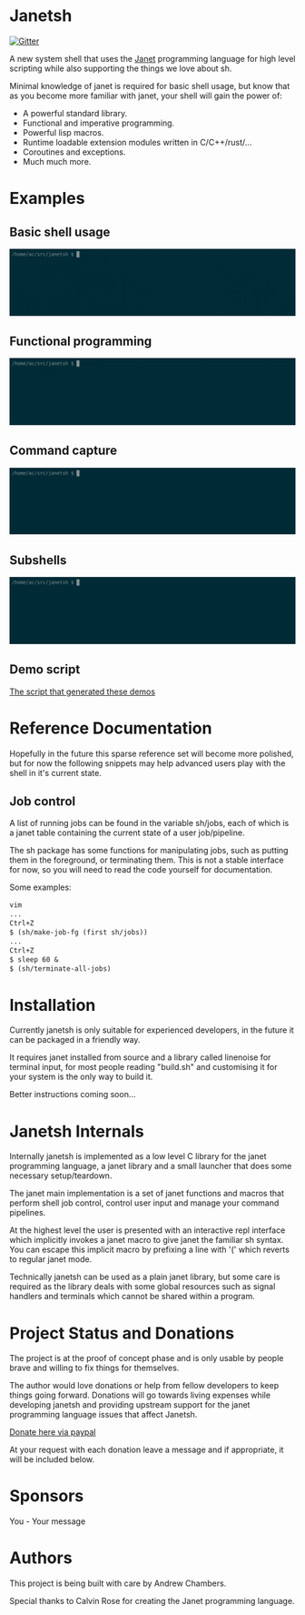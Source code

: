 # Janetsh 

[![Gitter](https://badges.gitter.im/janetsh/community.svg)](https://gitter.im/janetsh/community?utm_source=badge&utm_medium=badge&utm_campaign=pr-badge)

A new system shell that uses the [Janet](https://janet-lang.org/) programming language
for high level scripting while also supporting the things we love about sh.

Minimal knowledge of janet is required for basic shell usage,
but know that as you become more familiar with janet, your shell will gain the power of:

- A powerful standard library.
- Functional and imperative programming.
- Powerful lisp macros.
- Runtime loadable extension modules written in C/C++/rust/...
- Coroutines and exceptions.
- Much much more.

# Examples

## Basic shell usage

![demo](./demos/shelldemo.cast.gif)

## Functional programming

![demo](./demos/functionaldemo.cast.gif)

## Command capture

![demo](./demos/capturedemo.cast.gif)

## Subshells

![demo](./demos/subshelldemo.cast.gif)

## Demo script

[The script that generated these demos](./demos/demos.janet)

# Reference Documentation

Hopefully in the future this sparse reference set will become more polished, but for now
the following snippets may help advanced users play with the shell in it's current state.

## Job control

A list of running jobs can be found in the variable sh/jobs, each
of which is a janet table containing the current state of a user job/pipeline.

The sh package has some functions for manipulating jobs, such
as putting them in the foreground, or terminating them. This
is not a stable interface for now, so you will need to read the code yourself
for documentation.

Some examples:

```
vim
...
Ctrl+Z
$ (sh/make-job-fg (first sh/jobs))
...
Ctrl+Z
$ sleep 60 &
$ (sh/terminate-all-jobs)
```

# Installation

Currently janetsh is only suitable for experienced developers, in the future it can be packaged
in a friendly way.

It requires janet installed from source and a library called linenoise for terminal input, for most people reading "build.sh" and
customising it for your system is the only way to build it.

Better instructions coming soon...

# Janetsh Internals

Internally janetsh is implemented as a low level C library for the janet programming
language, a janet library and a small launcher that does some necessary setup/teardown.

The janet main implementation is a set of janet functions and macros that perform shell
job control, control user input and manage your command pipelines.

At the highest level the user is presented with an
interactive repl interface which implicitly invokes a janet macro
to give janet the familiar sh syntax. You can escape this implicit
macro by prefixing a line with '(' which reverts to regular janet mode.

Technically janetsh can be used as a plain janet library, but some care is required as the library
deals with some global resources such as signal handlers and terminals which cannot be shared within
a program.

# Project Status and Donations

The project is at the proof of concept phase and is only
usable by people brave and willing to fix things for
themselves.

The author would love donations or help from fellow developers to keep things going forward.
Donations will go towards living expenses while developing janetsh and providing upstream support for
the janet programming language issues that affect Janetsh.

[Donate here via paypal](https://www.paypal.com/cgi-bin/webscr?cmd=_s-xclick&hosted_button_id=Y3SWVCXV3PEA6&source=url)

At your request with each donation leave a message and if appropriate, it will be included below.

# Sponsors

You - Your message

# Authors

This project is being built with care by Andrew Chambers.

Special thanks to Calvin Rose for creating the Janet programming language.
